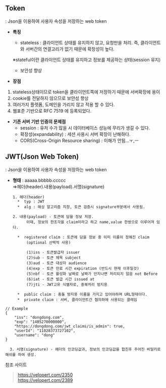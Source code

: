 ##  Token  
 : Json을 이용하여 사용자 속성을 저장하는 web token   
 * **특징**  
   * stateless : 클라이언트 상태를 유지하지 않고, 요청만을 처리. 즉, 클라이언트와 서버간의 연결고리가 없기 때문에 확장성이 높다.      

   ※stateful이란 클라이언트 상태를 유지하고 정보를 제공하는 상태(session 유지)   

   * 보안성 향상 
  
 * **장점**  

  1.  stateless상태이므로 token을 클라이언트쪽에 저장하기 때문에 서버확장에 용이
  2.  cookie를 전달하지 않으므로 보안성 향상
  3.  여러가지 플렛폼, 도메인을 가리지 않고 적용 할 수 있다.
  4.  웹표준 기반으로 RFC 7519 에 등록되었다.   

 * **기존 서버 기반 인증의 문제점**  
    * session : 유저 수가 많을 시 데이터베이스 성능에 무리가 생길 수 있다.
    * 확장성(expandability) : 세션 사용시 서버 확장이 난해하다.
    * CORS(Cross-Origin Resource sharing) :  이해가 안됨...ㅜ,ㅡ



 ##  JWT(Json Web Token)  
 : Json을 이용하여 사용자 속성을 저장하는 web token   

* **형태** : aaaaa.bbbbb.ccccc   
            =>헤더(header).내용(payload).서명(signature)

      1. 헤더(header)
        *  typ : JWT         
        *  alg : 해싱 알고리즘 지정, 토큰 검증시 signature부분에서 사용됨.  

      2. 내용(payload) - 토큰에 담을 정보 저장. 
            이때, 정보의 한조각을 claim이라고 하고 name,value 한쌍으로 이루어져 있다.  

        *  registered claim : 토큰에 담을 정보 중 이미 이름이 정해진 claim
            (optional 선택적 사용)  

            (1)iss - 토큰발급자 issuer 
            (2)sub - 토큰 제목 subject
            (3)aud - 토큰 대상자 audience
            (4)exp - 토큰 만료 시간 expiration (반드시 현재 이후일것)
            (5)nbf - 토큰 활성화 날짜로 날짜가 안지나면 처리되지 않음 not Before
            (6)iat - 토큰 발급 시간 issued at
            (7)jti - JWT고유 식별자로, 중복처리 방지용 

        *  public claim : 충돌 방지용 이름을 가지고 있어야하며 URL형태이다.        
        *  private claim : 서버, 클라이언트간 협의하에 사용되는 클레임

```
// Example
{
    "iss": "dongdong.com",
    "exp": "1485270000000",
    "https://dongdong.com/jwt_claims/is_admin": true,
    "userId": "11028373727102",
    "username": "dong"
}
```  

      3. 서명(signature) - 헤더의 인코딩값과, 정보의 인코딩값을 합친후 주어진 비밀키로 해쉬를 하여 생성. 




 참조 사이트 

>  https://velopert.com/2350  
>  https://velopert.com/2389